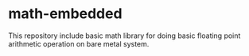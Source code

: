 # math-embedded
This repository include basic math library for doing basic floating point 
arithmetic operation on bare metal system.
